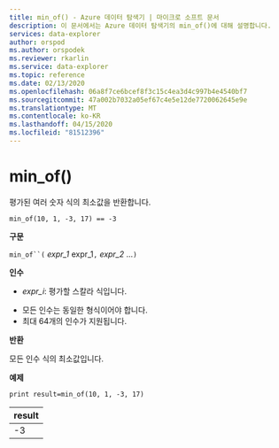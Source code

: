 ```yaml
---
title: min_of() - Azure 데이터 탐색기 | 마이크로 소프트 문서
description: 이 문서에서는 Azure 데이터 탐색기의 min_of()에 대해 설명합니다.
services: data-explorer
author: orspod
ms.author: orspodek
ms.reviewer: rkarlin
ms.service: data-explorer
ms.topic: reference
ms.date: 02/13/2020
ms.openlocfilehash: 06a8f7ce6bcef8f3c15c4ea3d4c997b4e4540bf7
ms.sourcegitcommit: 47a002b7032a05ef67c4e5e12de7720062645e9e
ms.translationtype: MT
ms.contentlocale: ko-KR
ms.lasthandoff: 04/15/2020
ms.locfileid: "81512396"
---
```

# <a name="min_of"></a>min_of()

평가된 여러 숫자 식의 최소값을 반환합니다.

```kusto
min_of(10, 1, -3, 17) == -3
```

**구문**

`min_of``(` *expr_1* expr_1`,` *expr_2* ...`)`

**인수**

* *expr_i*: 평가할 스칼라 식입니다.

- 모든 인수는 동일한 형식이어야 합니다.
- 최대 64개의 인수가 지원됩니다.

**반환**

모든 인수 식의 최소값입니다.

**예제**

```kusto
print result=min_of(10, 1, -3, 17) 
```

|result|
|---|
|-3|
